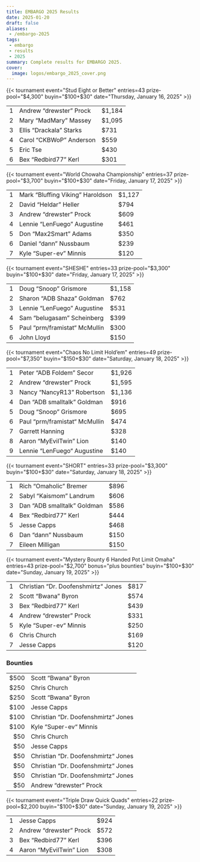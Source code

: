 ```yaml
---
title: EMBARGO 2025 Results
date: 2025-01-20
draft: false
aliases:
 - /embargo-2025
tags:
 - embargo
 - results
 - 2025
summary: Complete results for EMBARGO 2025.
cover:
  image: logos/embargo_2025_cover.png
---
```


{{< tournament
    event="Stud Eight or Better"
    entries=43
    prize-pool="$4,300"
    buyin="$100+$30"
    date="Thursday, January 16, 2025" >}}

|   |                         |        |
|--:|-------------------------|--------|
| 1 | Andrew “drewster” Prock | $1,184 |
| 2 | Mary “MadMary” Massey   | $1,095 |
| 3 | Ellis “Drackala” Starks | $731   |
| 4 | Carol “CKBWoP” Anderson | $559   |
| 5 | Eric Tse                | $430   |
| 6 | Bex “Redbird77” Kerl    | $301   |


{{< tournament
    event="World Chowaha Championship"
    entries=37
    prize-pool="$3,700"
    buyin="$100+$30"
    date="Friday, January 17, 2025" >}}

|   |                                  |        |
|--:|----------------------------------|--------|
| 1 | Mark “Bluffing Viking” Haroldson | $1,127 |
| 2 | David “Heldar” Heller            | $794   |
| 3 | Andrew “drewster” Prock          | $609   |
| 4 | Lennie “LenFuego” Augustine      | $461   |
| 5 | Don “Max2Smart” Adams            | $350   |
| 6 | Daniel “dann” Nussbaum           | $239   |
| 7 | Kyle “Super-ev” Minnis           | $120   |

{{< tournament
    event="SHESHE"
    entries=33
    prize-pool="$3,300"
    buyin="$100+$30"
    date="Friday, January 17, 2025" >}}

|   |                               |        |
|--:|-------------------------------|--------|
| 1 | Doug “Snoop” Grismore         | $1,158 |
| 2 | Sharon “ADB Shaza” Goldman    | $762   |
| 3 | Lennie “LenFuego” Augustine   | $531   |
| 4 | Sam “belugasam” Scheinberg    | $399   |
| 5 | Paul “prm/framistat“ McMullin | $300   |
| 6 | John Lloyd                    | $150   |

{{< tournament
    event="Chaos No Limit Hold’em"
    entries=49
    prize-pool="$7,350"
    buyin="$150+$30"
    date="Saturday, January 18, 2025" >}}

|   |                               |        |
|--:|-------------------------------|--------|
| 1 | Peter “ADB Foldem” Secor      | $1,926 |
| 2 | Andrew “drewster” Prock       | $1,595 |
| 3 | Nancy “NancyR13” Robertson    | $1,136 |
| 4 | Dan “ADB smalltalk” Goldman   | $916   |
| 5 | Doug “Snoop” Grismore         | $695   |
| 6 | Paul “prm/framistat“ McMullin | $474   |
| 7 | Garrett Hanning               | $328   |
| 8 | Aaron “MyEvilTwin” Lion       | $140   |
| 9 | Lennie “LenFuego“ Augustine   | $140   |

{{< tournament
    event="SHORT"
    entries=33
    prize-pool="$3,300"
    buyin="$100+$30"
    date="Saturday, January 18, 2025" >}}

|   |                             |      |
|--:|-----------------------------|------|
| 1 | Rich “Omaholic” Bremer      | $896 |
| 2 | Sabyl “Kaismom” Landrum     | $606 |
| 3 | Dan “ADB smalltalk” Goldman | $586 |
| 4 | Bex “Redbird77” Kerl        | $444 |
| 5 | Jesse Capps                 | $468 |
| 6 | Dan “dann” Nussbaum         | $150 |
| 7 | Eileen Milligan             | $150 |

{{< tournament
    event="Mystery Bounty 6 Handed Pot Limit Omaha"
    entries=43
    prize-pool="$2,700"
    bonus="plus bounties"
    buyin="$100+$30" 
    date="Sunday, January 19, 2025" >}}

|   |                                     |      |
|--:|-------------------------------------|------|
| 1 | Christian “Dr. Doofenshmirtz“ Jones | $817 |
| 2 | Scott “Bwana” Byron                 | $574 |
| 3 | Bex “Redbird77” Kerl                | $439 |
| 4 | Andrew “drewster” Prock             | $331 |
| 5 | Kyle “Super-ev“ Minnis              | $250 |
| 6 | Chris Church                        | $169 |
| 7 | Jesse Capps                         | $120 |

### Bounties

|      |                                     |
|-----:|-------------------------------------|
| $500 | Scott “Bwana” Byron                 |
| $250 | Chris Church                        |
| $250 | Scott “Bwana” Byron                 |
| $100 | Jesse Capps                         |
| $100 | Christian “Dr. Doofenshmirtz“ Jones |
| $100 | Kyle “Super-ev“ Minnis              |
|  $50 | Chris Church                        |
|  $50 | Jesse Capps                         |
|  $50 | Christian “Dr. Doofenshmirtz“ Jones |
|  $50 | Christian “Dr. Doofenshmirtz“ Jones |
|  $50 | Christian “Dr. Doofenshmirtz“ Jones |
|  $50 | Andrew “drewster” Prock             |

{{< tournament
    event="Triple Draw Quick Quads"
    entries=22
    prize-pool=$2,200
    buyin="$100+$30" 
    date="Sunday, January 19, 2025" >}}

|   |                         |      |
|--:|-------------------------|------|
| 1 | Jesse Capps             | $924 |
| 2 | Andrew “drewster” Prock | $572 |
| 3 | Bex “Redbird77” Kerl    | $396 |
| 4 | Aaron “MyEvilTwin” Lion | $308 |
